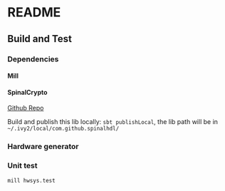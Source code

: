 # README


## Build and Test
### Dependencies
#### Mill


#### SpinalCrypto
[Github Repo](https://github.com/SpinalHDL/SpinalCrypto)

Build and publish this lib locally: `sbt publishLocal`, the lib path will be in ` ~/.ivy2/local/com.github.spinalhdl/`



### Hardware generator

### Unit test
```
mill hwsys.test
```